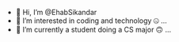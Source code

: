 - 👋 Hi, I’m @EhabSikandar
- 👀 I’m interested in coding and technology 🤐 ...
- 🌱 I’m currently a student doing a CS major 🙃 ...

<!---
EhabSikandar/EhabSikandar is a ✨ special ✨ repository because its `README.md` (this file) appears on your GitHub profile.
You can click the Preview link to take a look at your changes.
--->
